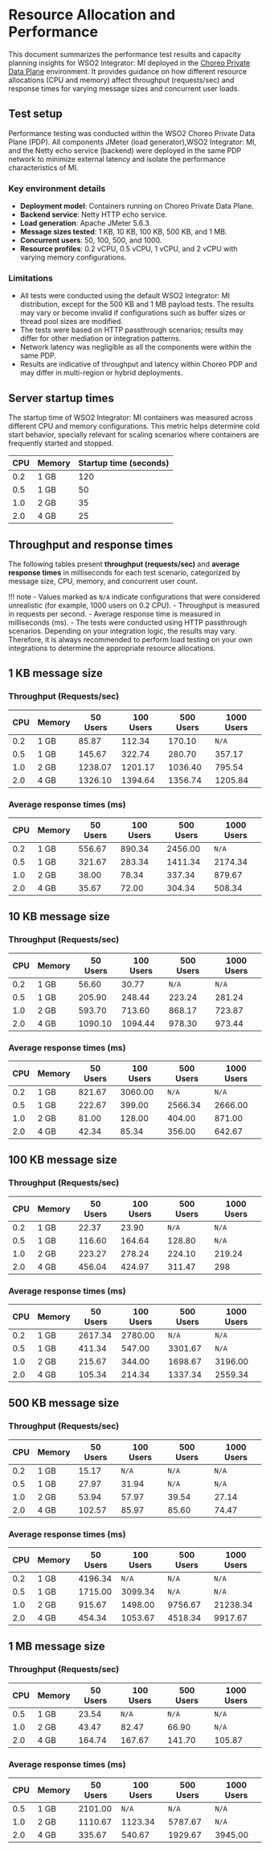 # Resource Allocation and Performance

This document summarizes the performance test results and capacity planning insights for WSO2 Integrator: MI deployed in the [Choreo Private Data Plane](https://wso2.com/choreo/docs/choreo-concepts/data-planes/#private-data-planes) environment. It provides guidance on how different resource allocations (CPU and memory) affect throughput (requests/sec) and response times for varying message sizes and concurrent user loads.

## Test setup

Performance testing was conducted within the WSO2 Choreo Private Data Plane (PDP). All components JMeter (load generator),WSO2 Integrator: MI, and the Netty echo service (backend) were deployed in the same PDP network to minimize external latency and isolate the performance characteristics of MI.

### Key environment details

- **Deployment model**: Containers running on Choreo Private Data Plane.
- **Backend service**: Netty HTTP echo service.
- **Load generation**: Apache JMeter 5.6.3.
- **Message sizes tested**: 1 KB, 10 KB, 100 KB, 500 KB, and 1 MB.
- **Concurrent users**: 50, 100, 500, and 1000.
- **Resource profiles**: 0.2 vCPU, 0.5 vCPU, 1 vCPU, and 2 vCPU with varying memory configurations.

### Limitations

- All tests were conducted using the default WSO2 Integrator: MI distribution, except for the 500 KB and 1 MB payload tests. The results may vary or become invalid if configurations such as buffer sizes or thread pool sizes are modified. 
- The tests were based on HTTP passthrough scenarios; results may differ for other mediation or integration patterns.
- Network latency was negligible as all the components were within the same PDP.
- Results are indicative of throughput and latency within Choreo PDP and may differ in multi-region or hybrid deployments.

## Server startup times

The startup time of WSO2 Integrator: MI containers was measured across different CPU and memory configurations. This metric helps determine cold start behavior, specially relevant for scaling scenarios where containers are frequently started and stopped.

| CPU   | Memory | Startup time (seconds) |
|-------|--------|-------------------------|
| 0.2   | 1 GB   | 120                     |
| 0.5   | 1 GB   | 50                     |
| 1.0   | 2 GB   | 35                     |
| 2.0   | 4 GB   | 25                     |

## Throughput and response times

The following tables present **throughput (requests/sec)** and **average response times** in milliseconds for each test scenario, categorized by message size, CPU, memory, and concurrent user count.

!!! note
    - Values marked as `N/A` indicate configurations that were considered unrealistic (for example, 1000 users on 0.2 CPU).
    - Throughput is measured in requests per second.
    - Average response time is measured in milliseconds (ms).
    - The tests were conducted using HTTP passthrough scenarios. Depending on your integration logic, the results may vary. Therefore, it is always recommended to perform load testing on your own integrations to determine the appropriate resource allocations.

## 1 KB message size

### Throughput (Requests/sec)

| CPU | Memory | 50 Users | 100 Users | 500 Users | 1000 Users |
|-----|--------|----------|-----------|-----------|------------|
| 0.2 | 1 GB   | 85.87        | 112.34        | 170.10   | <code>N/A</code> |
| 0.5 | 1 GB   | 145.67       | 322.74        | 280.70   | 357.17   |
| 1.0 | 2 GB   | 1238.07      | 1201.17       | 1036.40   | 795.54   |
| 2.0 | 4 GB   | 1326.10       | 1394.64       | 1356.74       | 1205.84  |

### Average response times (ms)

| CPU | Memory | 50 Users | 100 Users | 500 Users | 1000 Users |
|-----|--------|----------|-----------|-----------|------------|
| 0.2 | 1 GB   | 556.67        | 890.34        | 2456.00   | <code>N/A</code> |
| 0.5 | 1 GB   | 321.67       | 283.34        | 1411.34   | 2174.34   |
| 1.0 | 2 GB   | 38.00      | 78.34       | 337.34    | 879.67   |
| 2.0 | 4 GB   | 35.67       | 72.00       | 304.34       | 508.34  |

## 10 KB message size

### Throughput (Requests/sec)

| CPU | Memory | 50 Users | 100 Users | 500 Users | 1000 Users |
|-----|--------|----------|-----------|-----------|------------|
| 0.2 | 1 GB   | 56.60    | 30.77     | <code>N/A</code> | <code>N/A</code> |
| 0.5 | 1 GB   | 205.90   | 248.44    | 223.24    | 281.24 |
| 1.0 | 2 GB   | 593.70   | 713.60    | 868.17    | 723.87 |
| 2.0 | 4 GB   | 1090.10  | 1094.44   | 978.30    | 973.44 |

### Average response times (ms)

| CPU | Memory | 50 Users | 100 Users | 500 Users | 1000 Users |
|-----|--------|----------|-----------|-----------|------------|
| 0.2 | 1 GB   | 821.67    | 3060.00      | <code>N/A</code> | <code>N/A</code> |
| 0.5 | 1 GB   | 222.67    | 399.00       | 2566.34   | 2666.00 |
| 1.0 | 2 GB   | 81.00        | 128.00       | 404.00       | 871.00 |
| 2.0 | 4 GB   | 42.34     | 85.34     | 356.00       | 642.67 |

## 100 KB message size

### Throughput (Requests/sec)

| CPU | Memory | 50 Users | 100 Users | 500 Users | 1000 Users |
|-----|--------|----------|-----------|-----------|------------|
| 0.2 | 1 GB   | 22.37    | 23.90     | <code>N/A</code> | <code>N/A</code> |
| 0.5 | 1 GB   | 116.60   | 164.64    | 128.80    | <code>N/A</code> |
| 1.0 | 2 GB   | 223.27   | 278.24    | 224.10    | 219.24 |
| 2.0 | 4 GB   | 456.04   | 424.97    | 311.47    | 298 |

### Average response times (ms)

| CPU | Memory | 50 Users | 100 Users | 500 Users | 1000 Users |
|-----|--------|----------|-----------|-----------|------------|
| 0.2 | 1 GB   | 2617.34   | 2780.00      | <code>N/A</code> | <code>N/A</code> |
| 0.5 | 1 GB   | 411.34    | 547.00       | 3301.67   | <code>N/A</code> |
| 1.0 | 2 GB   | 215.67    | 344.00       | 1698.67   | 3196.00 |
| 2.0 | 4 GB   | 105.34    | 214.34    | 1337.34   | 2559.34 |

## 500 KB message size

### Throughput (Requests/sec)

| CPU | Memory | 50 Users | 100 Users | 500 Users | 1000 Users |
|-----|--------|----------|-----------|-----------|------------|
| 0.2 | 1 GB   | 15.17    | <code>N/A</code> | <code>N/A</code> | <code>N/A</code> |
| 0.5 | 1 GB   | 27.97    | 31.94     | <code>N/A</code> | <code>N/A</code> |
| 1.0 | 2 GB   | 53.94    | 57.97     | 39.54     | 27.14 |
| 2.0 | 4 GB   | 102.57   | 85.97     | 85.60     | 74.47 |

### Average response times (ms)

| CPU | Memory | 50 Users | 100 Users | 500 Users | 1000 Users |
|-----|--------|----------|-----------|-----------|------------|
| 0.2 | 1 GB   | 4196.34   | <code>N/A</code> | <code>N/A</code> | <code>N/A</code> |
| 0.5 | 1 GB   | 1715.00      | 3099.34   | <code>N/A</code> | <code>N/A</code> |
| 1.0 | 2 GB   | 915.67    | 1498.00      | 9756.67   | 21238.34 |
| 2.0 | 4 GB   | 454.34    | 1053.67   | 4518.34   | 9917.67 |

## 1 MB message size

### Throughput (Requests/sec)

| CPU | Memory | 50 Users | 100 Users | 500 Users | 1000 Users |
|-----|--------|----------|-----------|-----------|------------|
| 0.5 | 1 GB   | 23.54    | <code>N/A</code> | <code>N/A</code> | <code>N/A</code> |
| 1.0 | 2 GB   | 43.47    | 82.47     | 66.90     | <code>N/A</code> |
| 2.0 | 4 GB   | 164.74   | 167.67    | 141.70    | 105.87 |

### Average response times (ms)

| CPU | Memory | 50 Users | 100 Users | 500 Users | 1000 Users |
|-----|--------|----------|-----------|-----------|------------|
| 0.5 | 1 GB   | 2101.00      | <code>N/A</code> | <code>N/A</code> | <code>N/A</code> |
| 1.0 | 2 GB   | 1110.67   | 1123.34   | 5787.67   | <code>N/A</code> |
| 2.0 | 4 GB   | 335.67    | 540.67    | 1929.67   | 3945.00 |
